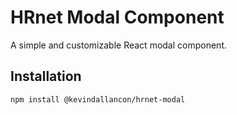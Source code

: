 # HRnet Modal Component

A simple and customizable React modal component.

## Installation

```bash
npm install @kevindallancon/hrnet-modal